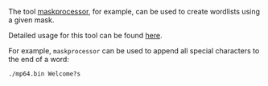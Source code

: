 
The tool [maskprocessor](https://github.com/hashcat/maskprocessor), for example, can be used to create wordlists using a given mask. 

Detailed usage for this tool can be found [here](https://hashcat.net/wiki/doku.php?id=maskprocessor).

For example, `maskprocessor` can be used to append all special characters to the end of a word:

```shell-session
./mp64.bin Welcome?s
```